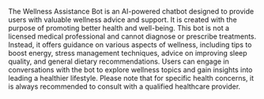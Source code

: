 
The Wellness Assistance Bot is an AI-powered chatbot designed to provide users with valuable wellness advice and support. It is created with the purpose of promoting better health and well-being. This bot is not a licensed medical professional and cannot diagnose or prescribe treatments. Instead, it offers guidance on various aspects of wellness, including tips to boost energy, stress management techniques, advice on improving sleep quality, and general dietary recommendations. Users can engage in conversations with the bot to explore wellness topics and gain insights into leading a healthier lifestyle. Please note that for specific health concerns, it is always recommended to consult with a qualified healthcare provider.





